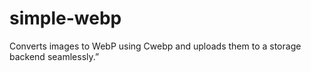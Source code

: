 # simple-webp
Converts images to WebP using Cwebp and uploads them to a storage backend seamlessly.”
